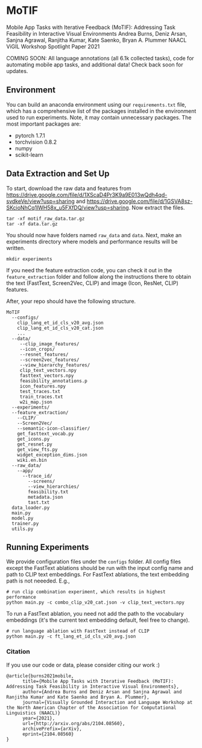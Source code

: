# MoTIF
Mobile App Tasks with Iterative Feedback (MoTIF): Addressing Task Feasibility in Interactive Visual Environments
Andrea Burns, Deniz Arsan, Sanjna Agrawal, Ranjitha Kumar, Kate Saenko, Bryan A. Plummer
NAACL ViGIL Workshop Spotlight Paper 2021

COMING SOON: All language annotations (all 6.1k collected tasks), code for automating mobile app tasks, and additional data! Check back soon for updates. 

## Environment
You can build an anaconda environment using our `requirements.txt` file, which has a comprehensive list of the packages installed in the environment used to run experiments. Note, it may contain unnecessary packages. The most important packages are:
* pytorch 1.7.1
* torchvision 0.8.2
* numpy 
* scikit-learn

## Data Extraction and Set Up
To start, download the raw data and features from https://drive.google.com/file/d/1XScaD4Pr3K9a9E013wQdh4qd-svdkeVe/view?usp=sharing and https://drive.google.com/file/d/1GSVA8sz-SKcioNhCq1lWH58x_u5FXfDQ/view?usp=sharing. Now extract the files.
```
tar -xf motif_raw_data.tar.gz
tar -xf data.tar.gz
```

You should now have folders named `raw_data` and `data`. Next, make an experiments directory where models and performance results will be written.

```
mkdir experiments
```

If you need the feature extraction code, you can check it out in the `feature_extraction` folder and follow along the instructions there to obtain the text (FastText, Screen2Vec, CLIP) and image (Icon, ResNet, CLIP) features.

After, your repo should have the following structure.
```
MoTIF
  --configs/
    clip_lang_et_id_cls_v20_avg.json
    clip_lang_et_id_cls_v20_cat.json
    ...
  --data/
     --clip_image_features/
     --icon_crops/
     --resnet_features/
     --screen2vec_features/
     --view_hierarchy_features/
     clip_text_vectors.npy
     fasttext_vectors.npy
     feasibility_annotations.p
     icon_features.npy
     test_traces.txt
     train_traces.txt
     w2i_map.json
  --experiments/
  --feature_extraction/
    --CLIP/
    --Screen2Vec/
    --semantic-icon-classifier/
    get_fasttext_vocab.py
    get_icons.py
    get_resnet.py
    get_view_fts.py
    widget_exception_dims.json
    wiki.en.bin
  --raw_data/
    --app/
      --trace_id/
        --screens/
        --view_hierarchies/
        feasibility.txt
        metadata.json
        tast.txt
  data_loader.py
  main.py
  model.py
  trainer.py
  utils.py
```

## Running Experiments
We provide configuration files under the `configs` folder. All config files except the FastText ablations should be run with the input config name and path to CLIP text embeddings. For FastText ablations, the text embedding path is not neeeded. E.g.,

```
# run clip combination experiment, which results in highest performance
python main.py -c combo_clip_v20_cat.json -v clip_text_vectors.npy
```

To run a FastText ablation, you need not add the path to the vocabulary embeddings (it's the current text embedding default, feel free to change).

```
# run language ablation with FastText instead of CLIP
python main.py -c ft_lang_et_id_cls_v20_avg.json
```

### Citation
If you use our code or data, please consider citing our work :)
```
@article{burns2021mobile,
      title={Mobile App Tasks with Iterative Feedback (MoTIF): Addressing Task Feasibility in Interactive Visual Environments}, 
      author={Andrea Burns and Deniz Arsan and Sanjna Agrawal and Ranjitha Kumar and Kate Saenko and Bryan A. Plummer},
      journal={Visually Grounded Interaction and Language Workshop at the North American Chapter of the Association for Computational Linguistics (NAACL)}
      year={2021},
      url={http://arxiv.org/abs/2104.08560},
      archivePrefix={arXiv},
      eprint={2104.08560}
}
```
